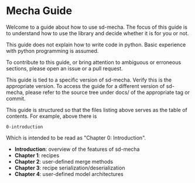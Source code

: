 # Mecha Guide

Welcome to a guide about how to use sd-mecha.
The focus of this guide is to understand how to use the library and decide whether it is for you or not.

This guide does not explain how to write code in python. Basic experience with python programming is assumed.

To contribute to this guide, or bring attention to ambiguous or erroneous sections, please open an issue or a pull request.

This guide is tied to a specific version of sd-mecha.
Verify this is the appropriate version.
To access the guide for a different version of sd-mecha, please refer to the source tree under docs/ of the appropriate tag or commit.

This guide is structured so that the files listing above serves as the table of contents. For example, above there is

```
0-introduction
```

Which is intended to be read as "Chapter 0: Introduction".

- **Introduction**: overview of the features of sd-mecha
- **Chapter 1**: recipes
- **Chapter 2**: user-defined merge methods
- **Chapter 3**: recipe serialization/deserialization
- **Chapter 4**: user-defined model architectures
